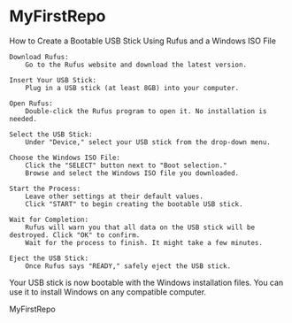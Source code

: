 # MyFirstRepo

How to Create a Bootable USB Stick Using Rufus and a Windows ISO File

    Download Rufus:
        Go to the Rufus website and download the latest version.

    Insert Your USB Stick:
        Plug in a USB stick (at least 8GB) into your computer.

    Open Rufus:
        Double-click the Rufus program to open it. No installation is needed.

    Select the USB Stick:
        Under "Device," select your USB stick from the drop-down menu.

    Choose the Windows ISO File:
        Click the "SELECT" button next to "Boot selection."
        Browse and select the Windows ISO file you downloaded.

    Start the Process:
        Leave other settings at their default values.
        Click "START" to begin creating the bootable USB stick.

    Wait for Completion:
        Rufus will warn you that all data on the USB stick will be destroyed. Click "OK" to confirm.
        Wait for the process to finish. It might take a few minutes.

    Eject the USB Stick:
        Once Rufus says "READY," safely eject the USB stick.

Your USB stick is now bootable with the Windows installation files. You can use it to install Windows on any compatible computer.

MyFirstRepo
